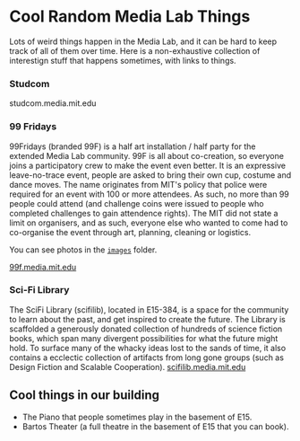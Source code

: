 # Cool Random Media Lab Things

Lots of weird things happen in the Media Lab, and it can be hard to keep track of all of them over time. 
Here is a non-exhaustive collection of interestign stuff that happens sometimes, with links to things.

### Studcom

studcom.media.mit.edu


### 99 Fridays
99Fridays (branded 99F) is a half art installation / half party for the extended Media Lab community. 99F is all about co-creation, so everyone joins a participatory crew to make the event even better. It is an expressive leave-no-trace event, people are asked to bring their own cup, costume and dance moves. The name originates from MIT's policy that police were required for an event with 100 or more attendees. As such, no more than 99 people could attend (and challenge coins were issued to people who completed challenges to gain attendence rights). The MIT did not state a limit on organisers, and as such, everyone else who wanted to come had to co-organise the event through art, planning, cleaning or logistics.

You can see photos in the [`images`](/images) folder.

[99f.media.mit.edu](99f.media.mit.edu)

### Sci-Fi Library
The SciFi Library (scifilib), located in E15-384, is a space for the community to learn about the past, and get inspired to create the future. The Library is scaffolded a generously donated collection of hundreds of science fiction books, which span many divergent possibilities for what the future might hold. To surface many of the whacky ideas lost to the sands of time, it also contains a ecclectic collection of artifacts from long gone groups (such as Design Fiction and Scalable Cooperation). 
[scifilib.media.mit.edu](scifilib.media.mit.edu)



## Cool things in our building
* The Piano that people sometimes play in the basement of E15.
* Bartos Theater (a full theatre in the basement of E15 that you can book).
